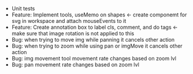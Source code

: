 - Unit tests
- Feature: Implement tools, useMemo on shapes <- create componemt for svg in workspace and attach mouseEvents to it
- Feature: Create annotation box to label cls, comment, and do tags <- make sure that image rotation is not applied to this
- Bug: when trying to move img while panning it cancels other action
- Bug: when trying to zoom while using pan or imgMove it cancels other action
- Bug: img movement tool movement rate changes based on zoom lvl
- Bug: pan movement rate changes based on zoom lvl